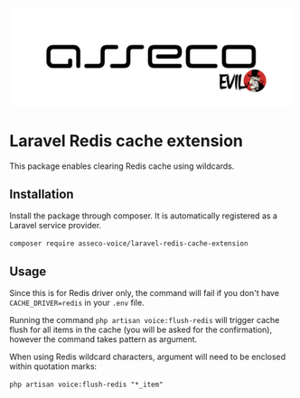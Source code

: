 <p align="center"><a href="https://see.asseco.com" target="_blank"><img src="https://github.com/asseco-voice/art/blob/c5331628a9b5990b40a7ce46db01416599c4d7f6/asseco_logo.png" width="500"></a></p>

# Laravel Redis cache extension

This package enables clearing Redis cache using wildcards.

## Installation

Install the package through composer. It is automatically registered
as a Laravel service provider.

``composer require asseco-voice/laravel-redis-cache-extension``

## Usage

Since this is for Redis driver only, the command will fail if you
don't have ``CACHE_DRIVER=redis`` in your `.env` file.

Running the command ``php artisan voice:flush-redis`` will 
trigger cache flush for all items in the cache (you will be asked
for the confirmation), however the command takes pattern as argument.

When using Redis wildcard characters, argument will need to be 
enclosed within quotation marks:

``php artisan voice:flush-redis "*_item"``
